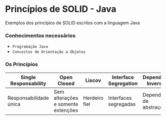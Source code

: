 # Princípios de SOLID - Java

Exemplos dos princípios de SOLID escritos com a linguagem Java

### Conhecimentos necessários

- `Programação Java`
- `Conceitos de Orientação a Objetos`

### Os Princípios

| Single Responsability | Open Closed | Liscov | Interface Segregation | Dependency Inversion | 
| -------- | -------- | -------- | -------- | -------- |
| Responsabilidade única | Sem alterações e somente extenções | Herdeiro fiel | Interfaces segregadas | Dependência de abstrações | 
